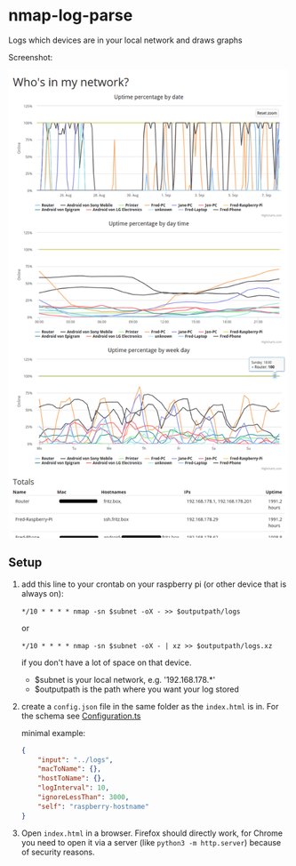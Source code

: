 # nmap-log-parse

Logs which devices are in your local network and draws graphs

Screenshot:

![Screenshot](screenshot.png)

## Setup

1. add this line to your crontab on your raspberry pi (or other device that is always on):

    `*/10 * * * * nmap -sn $subnet -oX - >> $outputpath/logs`
    
    or 
    
    `*/10 * * * * nmap -sn $subnet -oX - | xz >> $outputpath/logs.xz`
    
    if you don't have a lot of space on that device.
    
    - $subnet is your local network, e.g. '192.168.178.*'
    - $outputpath is the path where you want your log stored

2. create a `config.json` file in the same folder as the `index.html` is in. For the schema see [Configuration.ts](src/Configuration.ts)

    minimal example:
    ```json
    {
    	"input": "../logs",
    	"macToName": {},
    	"hostToName": {},
    	"logInterval": 10,
    	"ignoreLessThan": 3000,
    	"self": "raspberry-hostname"
    }
    ```
3. Open `index.html` in a browser. Firefox should directly work, for Chrome you need to open it via a server (like `python3 -m http.server`) because of security reasons.
